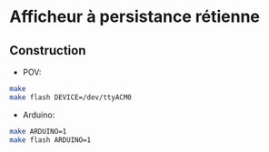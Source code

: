 # Afficheur à persistance rétienne

## Construction

- POV:

```bash
make
make flash DEVICE=/dev/ttyACM0
```

- Arduino:

```bash
make ARDUINO=1
make flash ARDUINO=1
```
